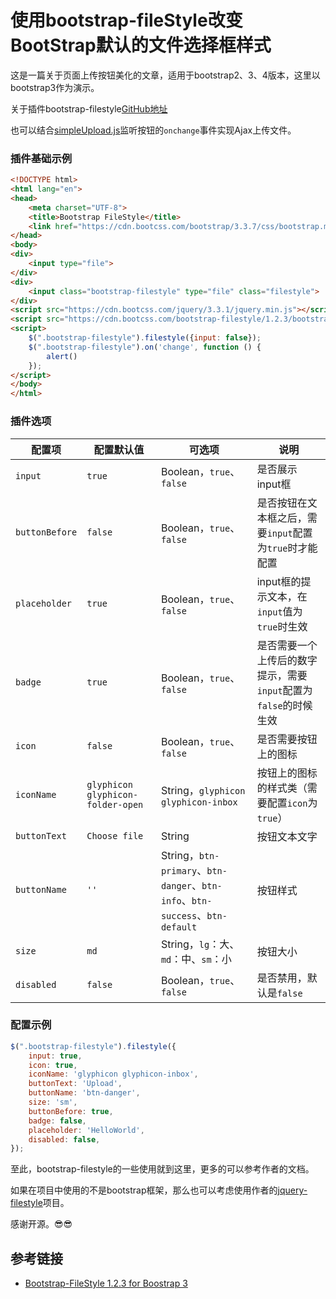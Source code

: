 # 使用bootstrap-fileStyle改变BootStrap默认的文件选择框样式

这是一篇关于页面上传按钮美化的文章，适用于bootstrap2、3、4版本，这里以bootstrap3作为演示。

关于插件bootstrap-filestyle[GitHub地址](https://github.com/markusslima/bootstrap-filestyle)

也可以结合[simpleUpload.js](http://simpleupload.michaelcbrook.com)监听按钮的`onchange`事件实现Ajax上传文件。

### 插件基础示例

```html
<!DOCTYPE html>
<html lang="en">
<head>
    <meta charset="UTF-8">
    <title>Bootstrap FileStyle</title>
    <link href="https://cdn.bootcss.com/bootstrap/3.3.7/css/bootstrap.min.css" rel="stylesheet">
</head>
<body>
<div>
    <input type="file">
</div>
<div>
    <input class="bootstrap-filestyle" type="file" class="filestyle">
</div>
<script src="https://cdn.bootcss.com/jquery/3.3.1/jquery.min.js"></script>
<script src="https://cdn.bootcss.com/bootstrap-filestyle/1.2.3/bootstrap-filestyle.min.js"></script>
<script>
    $(".bootstrap-filestyle").filestyle({input: false});
    $(".bootstrap-filestyle").on('change', function () {
        alert()
    });
</script>
</body>
</html>
```

### 插件选项

配置项 | 配置默认值 | 可选项 | 说明
---- | ---- | ---- | ----
`input` | `true` | Boolean，`true`、`false` | 是否展示input框
`buttonBefore` | `false` | Boolean，`true`、`false` | 是否按钮在文本框之后，需要`input`配置为`true`时才能配置
`placeholder` | `true` | Boolean，`true`、`false` | input框的提示文本，在`input`值为`true`时生效
`badge` | `true` | Boolean，`true`、`false` | 是否需要一个上传后的数字提示，需要`input`配置为`false`的时候生效
`icon` | `false` | Boolean，`true`、`false` | 是否需要按钮上的图标
`iconName` | `glyphicon glyphicon-folder-open` | String，`glyphicon glyphicon-inbox` | 按钮上的图标的样式类（需要配置`icon`为`true`）
`buttonText` | `Choose file` | String | 按钮文本文字
`buttonName` | `''` | String，`btn-primary`、`btn-danger`、`btn-info`、`btn-success`、`btn-default` | 按钮样式
`size` | `md` | String，`lg`：大、`md`：中、`sm`：小 | 按钮大小
`disabled` | `false` | Boolean，`true`、`false` | 是否禁用，默认是`false`

### 配置示例

```javascript
$(".bootstrap-filestyle").filestyle({
    input: true,
    icon: true,
    iconName: 'glyphicon glyphicon-inbox',
    buttonText: 'Upload',
    buttonName: 'btn-danger',
    size: 'sm',
    buttonBefore: true,
    badge: false,
    placeholder: 'HelloWorld',
    disabled: false,
});
```

至此，bootstrap-filestyle的一些使用就到这里，更多的可以参考作者的文档。

如果在项目中使用的不是bootstrap框架，那么也可以考虑使用作者的[jquery-filestyle](http://markusslima.github.io/jquery-filestyle/)项目。

感谢开源。😎😎

## 参考链接

- [Bootstrap-FileStyle 1.2.3 for Boostrap 3](http://markusslima.github.io/bootstrap-filestyle/1.2.3/)

